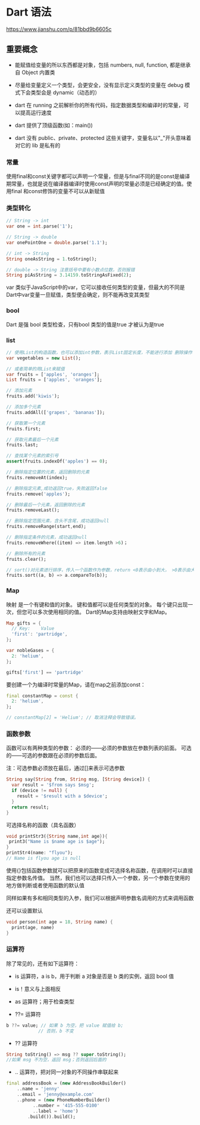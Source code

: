 # Dart 语法

https://www.jianshu.com/p/81bbd9b6605c

## 重要概念

- 能赋值给变量的所以东西都是对象，包括 numbers, null, function, 都是继承自 Object 内置类

- 尽量给变量定义一个类型，会更安全，没有显示定义类型的变量在 debug 模式下会类型会是  dynamic（动态的）

- dart 在 running 之前解析你的所有代码，指定数据类型和编译时的常量，可以提高运行速度

- dart 提供了顶级函数(如：main())

- dart 没有 public、private、protected 这些关键字，变量名以"_"开头意味着对它的 lib 是私有的

### 常量

使用final和const关键字都可以声明一个常量，但是与final不同的是const是编译期常量，也就是说在编译器编译时使用const声明的常量必须是已经确定的值。使用final 和const修饰的变量不可以从新赋值

### 类型转化

```dart
// String -> int
var one = int.parse('1');

// String -> double
var onePointOne = double.parse('1.1');

// int -> String
String oneAsString = 1.toString();

// double -> String 注意括号中要有小数点位数，否则报错
String piAsString = 3.14159.toStringAsFixed(2);
```

var 类似于JavaScript中的var，它可以接收任何类型的变量，但最大的不同是Dart中var变量一旦赋值，类型便会确定，则不能再改变其类型

### bool

Dart 是强 bool 类型检查，只有bool 类型的值是true 才被认为是true

### list

```dart
// 使用List的构造函数，也可以添加int参数，表示List固定长度，不能进行添加 删除操作
var vegetables = new List();

// 或者简单的用List来赋值
var fruits = ['apples', 'oranges'];
List fruits = ['apples', 'oranges'];

// 添加元素
fruits.add('kiwis');

// 添加多个元素
fruits.addAll(['grapes', 'bananas']);

// 获取第一个元素
fruits.first;

// 获取元素最后一个元素
fruits.last;

// 查找某个元素的索引号
assert(fruits.indexOf('apples') == 0);

// 删除指定位置的元素，返回删除的元素
fruits.removeAt(index);

// 删除指定元素,成功返回true，失败返回false
fruits.remove('apples');

// 删除最后一个元素，返回删除的元素
fruits.removeLast();

// 删除指定范围元素，含头不含尾，成功返回null
fruits.removeRange(start,end);

// 删除指定条件的元素，成功返回null
fruits.removeWhere((item) => item.length >6)；

// 删除所有的元素
fruits.clear();

// sort()对元素进行排序，传入一个函数作为参数，return <0表示由小到大， >0表示由大到小
fruits.sort((a, b) => a.compareTo(b));
```

### Map

映射 是一个有键和值的对象。 键和值都可以是任何类型的对象。 每个键只出现一次，但您可以多次使用相同的值。 Dart的Map支持由映射文字和Map。

```dart
Map gifts = {
  // Key:    Value
  'first': 'partridge',
};

var nobleGases = {
  2: 'helium',
};

gifts['first'] == 'partridge'
```

要创建一个为编译时常量的Map，请在map之前添加const：

```dart
final constantMap = const {
  2: 'helium',
};

// constantMap[2] = 'Helium'; // 取消注释会导致错误。
```

### 函数参数

函数可以有两种类型的参数：
必须的——必须的参数放在参数列表的前面。
可选的——可选的参数跟在必须的参数后面。

注：可选参数必须放在最后，通过[]来表示可选参数

```dart
String say(String from, String msg, [String device]) {
  var result = '$from says $msg';
  if (device != null) {
    result = '$result with a $device';
  }
  return result;
}
```

可选择名称的函数（具名函数）

```dart
void printStr3({String name,int age}){
 print3("Name is $name age is $age");
}
printStr4(name: "flyou");
// Name is flyou age is null
```

使用{}包括函数参数就可以把原来的函数变成可选择名称函数，在调用时可以直接指定参数名传值。
当然，我们也可以选择只传入一个参数，另一个参数在使用的地方做判断或者使用函数的默认值

同样如果有多和相同类型的入参，我们可以根据声明参数名调用的方式来调用函数

还可以设置默认

```dart
void person(int age = 18, String name) {
  print(age, name)
}
```

### 运算符

除了常见的，还有如下运算符：

- is 运算符，a is b，用于判断 a 对象是否是 b 类的实例，返回 bool 值

- is！意义与上面相反

- as 运算符；用于检查类型

- ??= 运算符

```dart
b ??= value; // 如果 b 为空，把 value 赋值给 b;
            // 否则，b 不变
```

- ?? 运算符

```dart
String toString() => msg ?? super.toString();
//如果 msg 不为空，返回 msg；否则返回后面的
```

- .. 运算符，把对同一对象的不同操作串联起来

```dart
final addressBook = (new AddressBookBuilder()
    ..name = 'jenny'
    ..email = 'jenny@example.com'
    ..phone = (new PhoneNumberBuilder()
          ..number = '415-555-0100'
          ..label = 'home')
        .build()).build();
```
